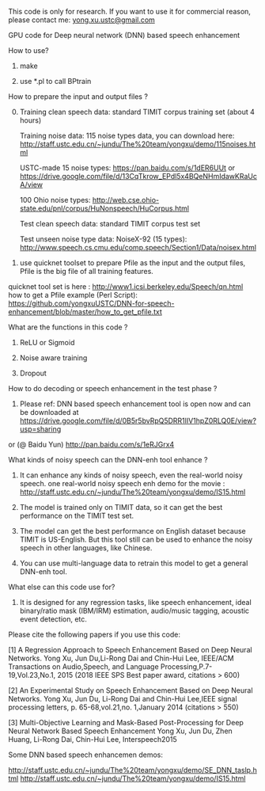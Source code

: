 This code is only for research. If you want to use it for commercial reason, please contact me: yong.xu.ustc@gmail.com

GPU code for Deep neural network (DNN) based speech enhancement

How to use?

1. make

2. use *.pl to call BPtrain

How to prepare the input and output files ?

0. Training clean speech data: standard TIMIT corpus training set (about 4 hours)

   Training noise data: 115 noise types data, you can download here:
   http://staff.ustc.edu.cn/~jundu/The%20team/yongxu/demo/115noises.html
   
   USTC-made 15 noise types: https://pan.baidu.com/s/1dER6UUt  or https://drive.google.com/file/d/13CqTkrow_EPdl5x4BQeNHmIdawKRaUcA/view
   
   100 Ohio noise types: http://web.cse.ohio-state.edu/pnl/corpus/HuNonspeech/HuCorpus.html
   
   Test clean speech data: standard TIMIT corpus test set
   
   Test unseen noise type data: NoiseX-92 (15 types): http://www.speech.cs.cmu.edu/comp.speech/Section1/Data/noisex.html

1. use quicknet toolset to prepare Pfile as the input and the output files, Pfile is the big file of all training features.

quicknet tool set is here : http://www1.icsi.berkeley.edu/Speech/qn.html
how to get a Pfile example (Perl Script): https://github.com/yongxuUSTC/DNN-for-speech-enhancement/blob/master/how_to_get_pfile.txt

What are the functions in this code ?

1. ReLU or Sigmoid

2. Noise aware training

3. Dropout

How to do decoding or speech enhancement in the test phase ?

1. Please ref: DNN based speech enhancement tool is open now and can be downloaded at https://drive.google.com/file/d/0B5r5bvRpQ5DRR1lIV1hpZ0RLQ0E/view?usp=sharing

or (@ Baidu Yun)
http://pan.baidu.com/s/1eRJGrx4 

What kinds of noisy speech can the DNN-enh tool enhance ?

1.  It can enhance any kinds of noisy speech, even the real-world noisy speech. one real-world noisy speech enh demo for the movie <Forrest Gump>: http://staff.ustc.edu.cn/~jundu/The%20team/yongxu/demo/IS15.html

2. The model is trained only on TIMIT data, so it can get the best performance on the TIMIT test set. 

3. The model can get the best performance on English dataset because TIMIT is US-English. But this tool still can be used to enhance the noisy speech in other languages, like Chinese.

4. You can use multi-language data to retrain this model to get a general DNN-enh tool.


What else can this code use for?

1. It is designed for any regression tasks, like speech enhancement, ideal binary/ratio mask (IBM/IRM) estimation, audio/music tagging, acoustic event detection, etc.

Please cite the following papers if you use this code:

[1] A Regression Approach to Speech Enhancement Based on Deep Neural Networks. 
Yong Xu, Jun Du,Li-Rong Dai and Chin-Hui Lee, IEEE/ACM Transactions on Audio,Speech, and Language Processing,P.7-19,Vol.23,No.1, 2015 (2018 IEEE SPS Best paper award, citations > 600)

[2] An Experimental Study on Speech Enhancement Based on Deep Neural Networks. 
Yong Xu, Jun Du, Li-Rong Dai and Chin-Hui Lee,IEEE signal processing letters, p. 65-68,vol.21,no. 1,January 2014 (citations > 550)

[3] Multi-Objective Learning and Mask-Based Post-Processing for Deep Neural Network Based Speech Enhancement
Yong Xu, Jun Du, Zhen Huang, Li-Rong Dai, Chin-Hui Lee, Interspeech2015

Some DNN based speech enhancemen demos:

http://staff.ustc.edu.cn/~jundu/The%20team/yongxu/demo/SE_DNN_taslp.html
http://staff.ustc.edu.cn/~jundu/The%20team/yongxu/demo/IS15.html
